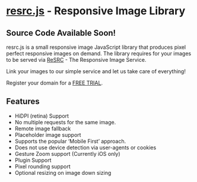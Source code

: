 [resrc.js](http://www.resrc.it/docs/javascript) - Responsive Image Library
==========================================================================

## Source Code Available Soon!

resrc.js is a small responsive image JavaScript library that produces pixel perfect responsive images on demand.
The library requires for your images to be served via [ReSRC](http://www.resrc.it) - The Responsive Image Service.

Link your images to our simple service and let us take care of everything!

Register your domain for a [FREE TRIAL](http://www.resrc.it/signup).

## Features

* HiDPI (retina) Support
* No multiple requests for the same image.
* Remote image fallback
* Placeholder image support
* Supports the popular ‘Mobile First’ approach.
* Does not use device detection via user-agents or cookies
* Gesture Zoom support (Currently iOS only)
* Plugin Support
* Pixel rounding support
* Optional resizing on image down sizing